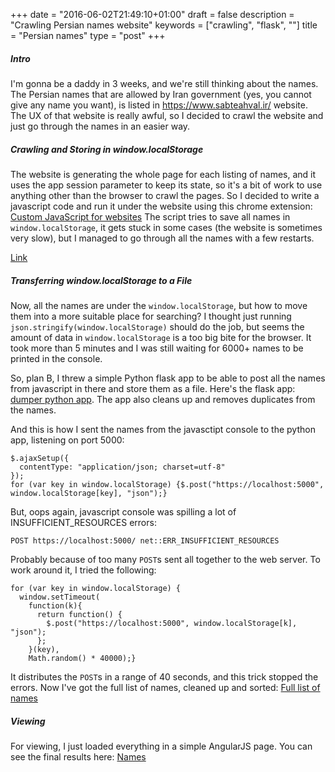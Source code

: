+++
date = "2016-06-02T21:49:10+01:00"
draft = false
description = "Crawling Persian names website"
keywords = ["crawling", "flask", ""]
title = "Persian names"
type = "post"
+++

##### Intro
I'm gonna be a daddy in 3 weeks, and we're still thinking about the names.
The Persian names that are allowed by Iran government (yes, you cannot give
any name you want), is listed in https://www.sabteahval.ir/ website. The
UX of that website is really awful, so I decided to crawl the website and
just go through the names in an easier way.

##### Crawling and Storing in window.localStorage
The website is generating the whole page for each listing of names, and
it uses the app session parameter to keep its state, so it's a bit of work
to use anything other than the browser to crawl the pages. So I decided to
write a javascript code and run it under the website using this chrome
extension: [Custom JavaScript for websites](https://chrome.google.com/webstore/detail/custom-javascript-for-web/poakhlngfciodnhlhhgnaaelnpjljija)
The script tries to save all names in `window.localStorage`, it gets
stuck in some cases (the website is sometimes very slow), but I managed
to go through all the names with a few restarts.

[Link](name-crawler.js)


##### Transferring window.localStorage to a File

Now, all the names are under the `window.localStorage`, but how to move them
into a more suitable place for searching? I thought just running
`json.stringify(window.localStorage)` should do the job, but seems the
amount of data in `window.localStorage` is a too big bite for the browser.
It took more than 5 minutes and I was still waiting for 6000+ names to be printed
in the console.

So, plan B, I threw a simple Python flask app to be able to post all the names from
javascript in there and store them as a file. Here's the flask app:
[dumper python app](dumper.py).
The app also cleans up and removes duplicates from the names.

And this is how I sent the names from the javasctipt console to the python app,
listening on port 5000:
```
$.ajaxSetup({
  contentType: "application/json; charset=utf-8"
});
for (var key in window.localStorage) {$.post("https://localhost:5000", window.localStorage[key], "json");}
```

But, oops again, javascript console was spilling a lot of INSUFFICIENT_RESOURCES
errors:
```
POST https://localhost:5000/ net::ERR_INSUFFICIENT_RESOURCES
```
Probably because of too many `POST`s sent all together to the web server. To work
around it, I tried the following:
```
for (var key in window.localStorage) {
  window.setTimeout(
    function(k){
      return function() {
        $.post("https://localhost:5000", window.localStorage[k], "json");
      };
    }(key),
    Math.random() * 40000);}
```
It distributes the `POST`s in a range of 40 seconds, and this trick stopped the
errors. Now I've got the full list of names, cleaned up and sorted:
[Full list of names](dump.json)


##### Viewing
For viewing, I just loaded everything in a simple AngularJS page. You can see the final
results here: [Names](names.html)
